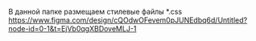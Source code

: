 В данной папке размещаем стилевые файлы *.css
https://www.figma.com/design/cQOdwOFevem0pJUNEdbq6d/Untitled?node-id=0-1&t=EjVb0qgXBDoveMLJ-1
